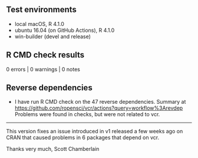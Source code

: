 ## Test environments

* local macOS, R 4.1.0
* ubuntu 16.04 (on GitHub Actions), R 4.1.0
* win-builder (devel and release)

## R CMD check results

0 errors | 0 warnings | 0 notes

## Reverse dependencies

* I have run R CMD check on the 47 reverse dependencies. Summary at https://github.com/ropensci/vcr/actions?query=workflow%3Arevdep Problems were found in checks, but were not related to vcr.

--------

This version fixes an issue introduced in v1 released a few weeks ago on CRAN that caused problems in 6 packages that depend on vcr.

Thanks very much,
Scott Chamberlain
